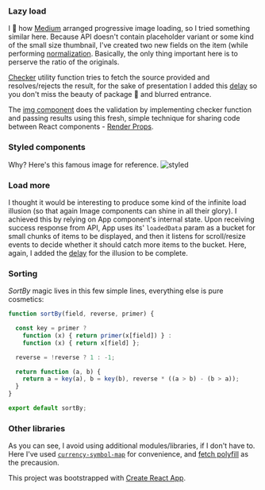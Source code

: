 ### Lazy load
I :clap: how [Medium](https://medium.com) arranged progressive image loading, so I tried something similar here.
Because API doesn't contain placeholder variant or some kind of the small size thumbnail, I've created two new fields on the item (while performing [normalization](https://github.com/marija-marinkovic-m/React-Challenge---Part-2/blob/84b56957d56cbe301b66f8d59ab308ef2bdd5d06/src/core/api/normalizers.js#L48-L49). Basically, the only thing important here is to perserve the ratio of the originals.  

[Checker](https://github.com/marija-marinkovic-m/React-Challenge---Part-2/blob/master/src/util/imageChecker.js) utility function tries to fetch the source provided and resolves/rejects the result, for the sake of presentation I added this [delay](https://github.com/marija-marinkovic-m/React-Challenge---Part-2/blob/84b56957d56cbe301b66f8d59ab308ef2bdd5d06/src/util/imageChecker.js#L16-L19) so you don't miss the beauty of package :ribbon: and blurred entrance.

The [img component](https://github.com/marija-marinkovic-m/React-Challenge---Part-2/blob/master/src/components/ImgPreload.js) does the validation by implementing checker function and passing results using this fresh, simple technique for sharing code between React components - [Render Props](https://reactjs.org/docs/render-props.html).

### Styled components
Why? Here's this famous image for reference.
![styled](https://cdn-images-1.medium.com/max/1000/1*yBxZo9LNEjRaL7eKUBqRSA.png)

### Load more
I thought it would be interesting to produce some kind of the infinite load illusion (so that again Image components can shine in all their glory). I achieved this by relying on App component's internal state. Upon receiving success response from API, App uses its' `loadedData` param as a bucket for small chunks of items to be displayed, and then it listens for scroll/resize events to decide whether it should catch more items to the bucket. Here, again, I added the [delay](https://github.com/marija-marinkovic-m/React-Challenge---Part-2/blob/84b56957d56cbe301b66f8d59ab308ef2bdd5d06/src/App.js#L82-L94) for the illusion to be complete.

### Sorting
_SortBy_ magic lives in this few simple lines, everything else is pure cosmetics: 
```javascript
function sortBy(field, reverse, primer) {

  const key = primer ?
    function (x) { return primer(x[field]) } :
    function (x) { return x[field] };

  reverse = !reverse ? 1 : -1;

  return function (a, b) {
    return a = key(a), b = key(b), reverse * ((a > b) - (b > a));
  }
}

export default sortBy;
```

### Other libraries
As you can see, I avoid using additional modules/libraries, if I don't have to. Here I've used [`currency-symbol-map`](https://www.npmjs.com/package/currency-symbol-map) for convenience, and [fetch polyfill](https://www.npmjs.com/package/whatwg-fetch) as the precausion.



This project was bootstrapped with [Create React App](https://github.com/facebookincubator/create-react-app).
